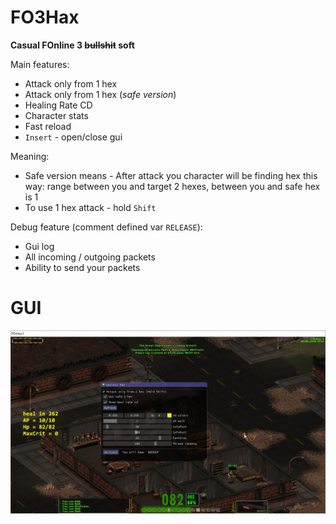 # FO3Hax
**Casual FOnline 3 ~~bullshit~~ soft**

Main features:
* Attack only from 1 hex
* Attack only from 1 hex (*safe version*)
* Healing Rate CD 
* Character stats
* Fast reload
* `Insert` - open/close gui

Meaning:

* Safe version means - After attack you character will be finding hex this way: range between you and target 2 hexes, between you and safe hex is 1
* To use 1 hex attack - hold `Shift`

Debug feature (comment defined var `RELEASE`):
* Gui log
* All incoming / outgoing packets
* Ability to send your packets

# GUI
![интерфейс1](imgs/gui.JPG)